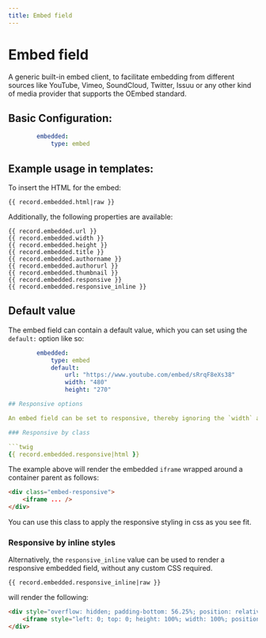 ```yaml
---
title: Embed field
---
```

Embed field
===========

A generic built-in embed client, to facilitate embedding from different sources
like YouTube, Vimeo, SoundCloud, Twitter, Issuu or any other kind of media
provider that supports the OEmbed standard.


## Basic Configuration:

```yaml
        embedded:
            type: embed
```

## Example usage in templates:

To insert the HTML for the embed:

```twig
{{ record.embedded.html|raw }}
```

Additionally, the following properties are available:

```twig
{{ record.embedded.url }}
{{ record.embedded.width }}
{{ record.embedded.height }}
{{ record.embedded.title }}
{{ record.embedded.authorname }}
{{ record.embedded.authorurl }}
{{ record.embedded.thumbnail }}
{{ record.embedded.responsive }}
{{ record.embedded.responsive_inline }}
```

## Default value

The embed field can contain a default value, which you can set using the
`default:` option like so:

```yaml
        embedded:
            type: embed
            default:
                url: "https://www.youtube.com/embed/sRrqF8eXs38"
                width: "480"
                height: "270"

## Responsive options

An embed field can be set to responsive, thereby ignoring the `width` and `height` options. Bolt provides two responsive options.

### Responsive by class

```twig
{{ record.embedded.responsive|html }}
```

The example above will render the embedded `iframe` wrapped around a container parent as follows:

```html
<div class="embed-responsive">
    <iframe ... />
</div>
```

You can use this class to apply the responsive styling in css as you see fit.

### Responsive by inline styles

Alternatively, the `responsive_inline` value can be used to render a responsive embedded field, without any custom CSS required.

```twig
{{ record.embedded.responsive_inline|raw }}
```

will render the following:

```html
<div style="overflow: hidden; padding-bottom: 56.25%; position: relative; height: 0;">
    <iframe style="left: 0; top: 0; height: 100%; width: 100%; position: absolute;" ... />
</div>
```
